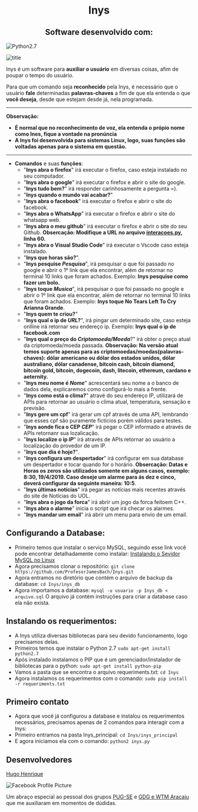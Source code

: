 

# <center>Inys
## <center> Software desenvolvido com: </center>

![Python2.7](https://img.shields.io/badge/Python-v2.7-important.svg)  

![title](https://transformacaodigital.com/wp-content/uploads/2017/11/o-que-e-inteligencia-artificial-700x525.jpg)

Inys é um software para **auxiliar o usuário** em diversas coisas, afim de poupar o tempo do usuário.

Para que um comando seja **reconhecido** pela Inys, é necessário que o usuário **fale** determinadas **palavras-chaves** a fim de que ela entenda o que **você deseja**, desde que estejam desde já, nela programada.

****
**Observação:**
- **É normal que no reconhecimento de voz, ela entenda o própio nome como Ines, fique a vontade na pronúncia**
- **A Inys foi desenvolvida para sistemas Linux, logo, suas funções são voltadas apenas para o sistema em questão.**
****

- **Comandos** e suas **funções**:
	- "**Inys abra o firefox**" irá executar o firefox, caso esteja instalado no seu computador.
	- "**Inys abra o google**" irá executar o firefox e abrir o site do google.
	- "**Inys tudo bem?**" irá responder carinhosamente a pergunta =).
	- "**Inys quando o mundo vai acabar?**"
	- "**Inys abra o facebook**" irá executar o firefox e abrir o site do facebook.
	- "**Inys abra o WhatsApp**" irá executar o firefox e abrir o site do whatsapp web.
	- "**Inys abra o meu github**" irá executar o firefox e abrir o site do seu Github. **Obsercação: Modifique a URL no arquivo [interacoes.py](https://github.com/ProfessorJamesBach/Inys/blob/master/Inys/Inys_principal/interacoes.py), linha 60.**
	- "**Inys abra o Visual Studio Code**" irá executar o Vscode caso esteja instalado.
	- "**Inys que horas são?**".
	- "**Inys pesquise _Pesquisa_**", irá pesquisar o que foi passado no google e abrir o 1º link que ela encontrar, além de retornar no terminal 10 links que foram achados. Exemplo: **Inys pesquise como fazer um bolo.**
	 - "**Inys toque _Musica_**", irá pesquisar o que foi passado no google e abrir o 1º link que ela encontrar, além de retornar no terminal 10 links que foram achados. Exemplo: **Inys toque No Tears Left To Cry Arianna Grande**.
	 - "**Inys quem te criou?**"
	 - "**Inys qual o ip de _URL_?**", irá pingar um determinado site, caso esteja onlline irá retornar seu endereço ip. Exemplo: **Inys qual o ip de facebook.com**
	 - "**Inys qual o preço do _Criptomoeda/Moeda_**?" irá obter o preço atual da criptomoeda/moeda passada. **Observação: Na versão atual temos suporte apenas para as criptomoedas/moedas(palavras-chaves): dólar americano ou dólar dos estados unidos, dólar australiano, dólar canadense, bitcoin cash, bitcoin diamond, bitcoin gold, bitcoin, dogecoin, dash, litecoin, ethereum, cardano e aeternity.**
	 -  "**Inys meu nome é _Nome_**"  acrescentará seu nome a o banco de dados dela, explicaremos como configurá-lo mais a frente.
	 - "**Inys como está o clima?**" atravé do seu endereço IP, utilizará de APIs para retornar ao usuário o clima atual, temperatura, sensação e previsão.
	 - "**Inys gere um cpf**" irá gerar um cpf através de uma API, lembrando que esses cpf são puramente fictícios porém válidos para testes.
	 - "**Inys aonde fica o CEP _CEP_**" irá pegar o CEP informado e através de APIs retornanr sua lozalicação.
	 - "**Inys localize o ip _IP_**" irá através de APIs retornar ao usuário a localização do provedor de um IP.
	 - "**Inys que dia é hoje?**".
	 - "**Inys configura um despertador**" irá configurar em sua database um despertador e tocar quando for o horário. **Obsercação: Datas e Horas os zeros são utilizados somente em alguns casos, exemplo: 8:30, 19/4/2019. Caso deseje um alarme para ás dez e cinco, deverá configurar da seguinte maneira: 10:5**.
	 - "**Inys últimas notícias**" irá pegar as notícias mais recentes através do site de Notícias do UOL.
	 - "**Inys abra o jogo da forca**" irá abrir um jogo da forca feitoem C++.
	 - "**Inys abra o alarme**" inicia o script que irá checar os alarmes.
	 - "**Inys mandar um email**" irá abrir um menu para envio de um email.
	 
## Configurando a Database:

- Primeiro temos que instalar o serviço MySQL, seguindo esse link você pode encontrar detalhadamente como instalar: [Instalando o Sevidor MySQL no Linux](https://www.vivaolinux.com.br/dica/Instalando-o-Servidor-MySQL-no-Linux)
- Agora precisamos clonar o repositório:
	`git clone https://github.com/ProfesorJamesBach/Inys.git`
- Agora entramos no diretório que contém o arquivo de backup da database:
	`cd Inys/inys_db`
- Agora importamos a database:
	`mysql -u usuario -p Inys_db < arquivo.sql`
	O arquivo já contém instruções para criar a database caso ela não exista.

## Instalando os requerimentos:

- A Inys utiliza diversas bibliotecas para seu devido funcionamento, logo precisamos delas.
- Primeiros temos que instalar o Python 2.7
	`sudo apt-get install python2.7`
- Após instalado instalamos o PIP que é um gerenciador/instalador de bibliotecas para o python:
	`sudo apt-get install python-pip`
- Vamos a pasta que se encontra o arquivo requeriments.txt:
	`cd Inys`
- Agora instalamos os requerimentos com o comando:
	`sudo pip install -r requeriments.txt`

## Primeiro contato
- Agora que você já configurou a database e instalou os requerimentos necessários, precisamos apenas de 2 comandos para interagir com a Inys:
- Primeiro entramos na pasta Inys_principal:
	`cd Inys/inys_principal`
- E agora iniciamos ela com o comando:
	`python2 inys.py`

## Desenvolvedores

 [Hugo Henrique](https://www.facebook.com/hugo.henrique.3192479)
   
![Facebook Profile Picture](https://scontent.ffor11-1.fna.fbcdn.net/v/t1.0-9/26168696_1275556685879178_2815537246259700736_n.jpg?_nc_cat=108&_nc_oc=AQndgMYO4ZF-4FEx8KU3Q3O7gsVXc5ifl7ngB1SdA37JgA_ImxZV7uIEID1A1fvVmPrd6A-0gwlUUjDAB8JqYUMh&_nc_ht=scontent.ffor11-1.fna&oh=97782ac3c2c209cd200f287392b6b791&oe=5D340D47)


Um abraço especial ao pessoal dos grupos [PUG-SE](https://t.me/pugse) e [GDG e WTM Aracaju](https://t.me/gdgAracaju) que me auxiliaram em momentos de dúdidas.
